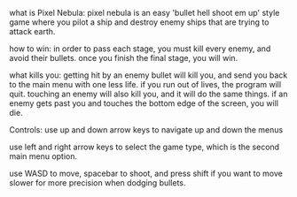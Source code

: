 what is Pixel Nebula:
pixel nebula is an easy 'bullet hell shoot em up' style game where you pilot a ship and destroy enemy ships that are trying to attack earth.

how to win:
in order to pass each stage, you must kill every enemy, and avoid their bullets. once you finish the final stage, you will win.

what kills you:
getting hit by an enemy bullet will kill you, and send you back to the main menu with one less life. if you run out of lives, the program will quit.
touching an enemy will also kill you, and it will do the same things.
if an enemy gets past you and touches the bottom edge of the screen, you will die.

Controls:
use up and down arrow keys to navigate up and down the menus

use left and right arrow keys to select the game type, which is the second main menu option.

use WASD to move, spacebar to shoot, and press shift if you want to move slower for more precision when dodging bullets.